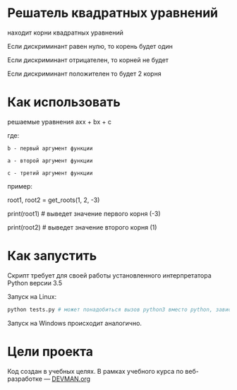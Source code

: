 # Решатель квадратных уравнений

находит корни квадратных уравнений

Если дискриминант равен нулю, то корень будет один

Если дискриминант отрицателен, то корней не будет

Если дискриминант положителен то будет 2 корня

# Как использовать
решаемые уравнения axx + bx + c

где:

    b - первый аргумент функции
    
    a - второй аргумент функции
    
    с - третий аргумент функции

пример:

root1, root2 = get_roots(1, 2, -3)

print(root1) # выведет значение первого корня (-3)

print(root2) # выведет значение второго корня (1)

# Как запустить

Скрипт требует для своей работы установленного интерпретатора Python версии 3.5

Запуск на Linux:

```bash
python tests.py # может понадобиться вызов python3 вместо python, зависит от настроек операционной системы
```

Запуск на Windows происходит аналогично.

# Цели проекта

Код создан в учебных целях. В рамках учебного курса по веб-разработке ― [DEVMAN.org](https://devman.org)
